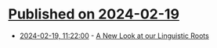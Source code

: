 # [Published on 2024-02-19](index.md)

* [2024-02-19, 11:22:00](https://soylentnews.org/article.pl?sid=24/02/18/0123237&from=rss) - [A New Look at our Linguistic Roots](https://soylentnews.org/article.pl?sid=24/02/18/0123237&from=rss)
